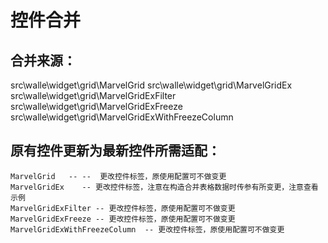 # 控件合并

## 合并来源：
  src\walle\widget\grid\MarvelGrid 
  src\walle\widget\grid\MarvelGridEx 
  src\walle\widget\grid\MarvelGridExFilter 
  src\walle\widget\grid\MarvelGridExFreeze 
  src\walle\widget\grid\MarvelGridExWithFreezeColumn  

## 原有控件更新为最新控件所需适配：

    MarvelGrid   -- --  更改控件标签，原使用配置可不做变更
    MarvelGridEx    -- 更改控件标签，注意在构造合并表格数据时传参有所变更，注意查看示例
    MarvelGridExFilter -- 更改控件标签，原使用配置可不做变更
    MarvelGridExFreeze -- 更改控件标签，原使用配置可不做变更
    MarvelGridExWithFreezeColumn  -- 更改控件标签，原使用配置可不做变更
